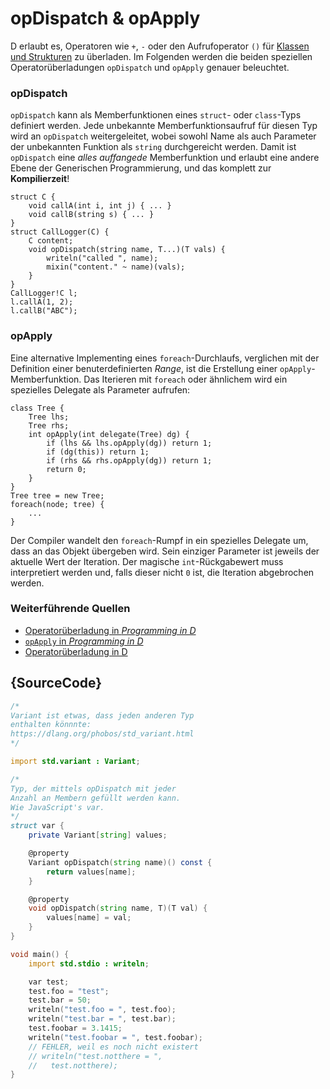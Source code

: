# opDispatch & opApply

D erlaubt es, Operatoren wie `+`, `-` oder den Aufrufoperator
`()` für [Klassen und Strukturen](https://dlang.org/spec/operatoroverloading.html)
zu überladen.
Im Folgenden werden die beiden speziellen Operatorüberladungen
`opDispatch` und `opApply` genauer beleuchtet.

### opDispatch

`opDispatch` kann als Memberfunktionen eines `struct`-
oder `class`-Typs definiert werden. Jede unbekannte Memberfunktionsaufruf
für diesen Typ wird an `opDispatch` weitergeleitet,
wobei sowohl Name als auch Parameter der unbekannten
Funktion als `string` durchgereicht werden.
Damit ist `opDispatch` eine *alles auffangede* Memberfunktion
und erlaubt eine andere Ebene der Generischen Programmierung,
und das komplett zur **Kompilierzeit**!

    struct C {
        void callA(int i, int j) { ... }
        void callB(string s) { ... }
    }
    struct CallLogger(C) {
        C content;
        void opDispatch(string name, T...)(T vals) {
            writeln("called ", name);
            mixin("content." ~ name)(vals);
        }
    }
    CallLogger!C l;
    l.callA(1, 2);
    l.callB("ABC");

### opApply

Eine alternative Implementing eines `foreach`-Durchlaufs,
verglichen mit der Definition einer benuterdefinierten *Range*,
ist die Erstellung einer `opApply`-Memberfunktion.
Das Iterieren mit `foreach` oder ähnlichem wird ein
spezielles Delegate als Parameter aufrufen:

    class Tree {
        Tree lhs;
        Tree rhs;
        int opApply(int delegate(Tree) dg) {
            if (lhs && lhs.opApply(dg)) return 1;
            if (dg(this)) return 1;
            if (rhs && rhs.opApply(dg)) return 1;
            return 0;
        }
    }
    Tree tree = new Tree;
    foreach(node; tree) {
        ...
    }

Der Compiler wandelt den `foreach`-Rumpf in ein spezielles
Delegate um, dass an das Objekt übergeben wird. Sein einziger
Parameter ist jeweils der aktuelle Wert der Iteration.
Der magische `int`-Rückgabewert muss interpretiert werden und,
falls dieser nicht  `0` ist, die Iteration abgebrochen werden.

### Weiterführende Quellen

- [Operatorüberladung in _Programming in D_](http://ddili.org/ders/d.en/operator_overloading.html)
- [`opApply` in _Programming in D_](http://ddili.org/ders/d.en/foreach_opapply.html)
- [Operatorüberladung in D](https://dlang.org/spec/operatoroverloading.html)

## {SourceCode}

```d
/*
Variant ist etwas, dass jeden anderen Typ
enthalten könnnte:
https://dlang.org/phobos/std_variant.html
*/

import std.variant : Variant;

/*
Typ, der mittels opDispatch mit jeder
Anzahl an Membern gefüllt werden kann.
Wie JavaScript's var.
*/
struct var {
    private Variant[string] values;

    @property
    Variant opDispatch(string name)() const {
        return values[name];
    }

    @property
    void opDispatch(string name, T)(T val) {
        values[name] = val;
    }
}

void main() {
    import std.stdio : writeln;

    var test;
    test.foo = "test";
    test.bar = 50;
    writeln("test.foo = ", test.foo);
    writeln("test.bar = ", test.bar);
    test.foobar = 3.1415;
    writeln("test.foobar = ", test.foobar);
    // FEHLER, weil es noch nicht existert
    // writeln("test.notthere = ",
    //   test.notthere);
}
```
